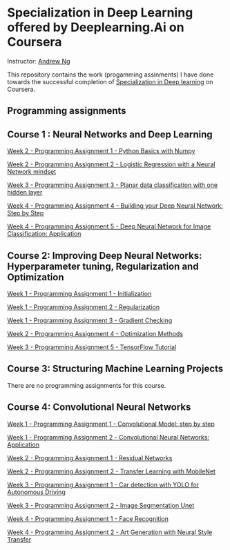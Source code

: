 # Specialization in Deep Learning offered by Deeplearning.Ai on Coursera

Instructor: [Andrew Ng](https://www.andrewng.org/)


This repository contains the work (progamming assinments) I have done towards the successful completion of [Specialization in Deep learning](https://www.coursera.org/programs/e0db448d-c560-4610-ac5e-c39eca30872b?collectionId=&currentTab=CATALOG&productId=W62RsyrdEeeFQQqyuQaohA&productType=s12n&showMiniModal=true) on Coursera.

## Programming assignments
## Course 1 : Neural Networks and Deep Learning
[Week 2 - Programming Assignment 1 - Python Basics with Numpy](https://nbviewer.org/gist/ShrutiMarathe3110/3c18c3f4d7b0a394f9e4a3a80876a3d0)

[Week 2 - Programming Assignment 2 - Logistic Regression with a Neural Network mindset](https://nbviewer.org/gist/ShrutiMarathe3110/3abd91b37a84679c5e060e7336ffbbe7)

[Week 3 - Programming Assignment 3 - Planar data classification with one hidden layer](https://nbviewer.org/gist/ShrutiMarathe3110/51c5b6d2eb50c95824bb340d1cc876f5)

[Week 4 - Programming Assignment 4 - Building your Deep Neural Network: Step by Step](https://nbviewer.org/gist/ShrutiMarathe3110/0b2067fb3a9459b1461783a794c4e5ad)

[Week 4 - Programming Assignment 5 - Deep Neural Network for Image Classification: Application](https://nbviewer.org/gist/ShrutiMarathe3110/18981cae962f7ae22b931e635b0845a3)


## Course 2: Improving Deep Neural Networks: Hyperparameter tuning, Regularization and Optimization

[Week 1 - Programming Assignment 1 - Initialization](https://nbviewer.org/gist/ShrutiMarathe3110/1bbd2fb7df8b07b757ecaef395242998)

[Week 1 - Programming Assignment 2 - Regularization](https://nbviewer.org/gist/ShrutiMarathe3110/17c49ececb06efc2c920eeeeb2a74c38)

[Week 1 - Programming Assignment 3 - Gradient Checking](https://nbviewer.org/gist/ShrutiMarathe3110/debfa90111a09e9d144ea157b5017066)

[Week 2 - Programming Assignment 4 - Optimization Methods](https://nbviewer.org/gist/ShrutiMarathe3110/195d6d351d978b6608288b2fea5a916d)

[Week 3 - Programming Assignment 5 - TensorFlow Tutorial](https://nbviewer.org/gist/ShrutiMarathe3110/f904ef07c0864d53252e7d0ed7531689)


## Course 3: Structuring Machine Learning Projects
There are no programming assignments for this course.


## Course 4:  Convolutional Neural Networks

[Week 1 - Programming Assignment 1 - Convolutional Model: step by step](https://nbviewer.org/gist/ShrutiMarathe3110/04fd99f71bdda242db1bb83b85cfd322)

[Week 1 - Programming Assignment 2 - Convolutional Neural Networks: Application](https://nbviewer.org/gist/ShrutiMarathe3110/75227ccfb88612cf6bcbcf39059c383d)

[Week 2 - Programming Assignment 1 - Residual Networks](https://nbviewer.org/gist/ShrutiMarathe3110/b8e0d6f8cb44021e7cb1d195fed9fcde)

[Week 2 - Programming Assignment 2 - Transfer Learning with MobileNet](https://gist.github.com/ShrutiMarathe3110/9891dbbc12e9b07623e6d2d2ad6078e2)

[Week 3 - Programming Assignment 1 - Car detection with YOLO for Autonomous Driving](https://nbviewer.org/gist/ShrutiMarathe3110/2403c26e67bb9298354fde03b41095d6)

[Week 3 - Programming Assignment 2 - Image Segmentation Unet](https://nbviewer.org/gist/ShrutiMarathe3110/0d675614d2163f4b96af859aaf665523)

[Week 4 - Programming Assignment 1 - Face Recognition](https://nbviewer.org/gist/ShrutiMarathe3110/bd16584a58373158392578cc3621e97e)

[Week 4 - Programming Assignment 2 - Art Generation with Neural Style Transfer](https://nbviewer.org/gist/ShrutiMarathe3110/836565d6c47d60f6b87dcc5f102bfcee)


